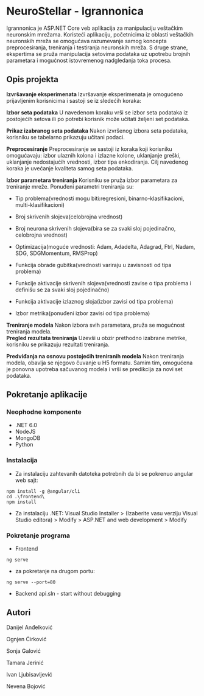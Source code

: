 # NeuroStellar - Igrannonica

Igrannonica je ASP.NET Core veb aplikacija za manipulaciju veštačkim neuronskim mrežama. Koristeći aplikaciju, početnicima iz oblasti veštačkih neuronskih mreža se omogućava razumevanje samog koncepta preprocesiranja, treniranja i testiranja neuronskih mreža. S druge strane, ekspertima se pruža manipulacija setovima podataka uz upotrebu brojnih parametara i mogućnost istovremenog nadgledanja toka procesa.  

## Opis projekta

**Izvršavanje eksperimenata**
 Izvršavanje eksperimenata je omogućeno prijavljenim korisnicima i sastoji se iz sledećih koraka:

**Izbor seta podataka**
 U navedenom koraku vrši se izbor seta podataka iz postojećih setova ili po potrebi korisnik može učitati željeni set podataka.

**Prikaz izabranog seta podataka**
 Nakon izvršenog izbora seta podataka, korisniku se tabelarno prikazuju učitani podaci.

**Preprocesiranje**
 Preprocesiranje se sastoji iz koraka koji korisniku omogućavaju:  izbor ulaznih kolona i izlazne kolone, uklanjanje greški, uklanjanje nedostajućih vrednosti, izbor tipa enkodiranja. Cilj navedenog koraka je uvećanje kvaliteta samog seta podataka. 

**Izbor parametara treniranja**
 Korisniku se pruža izbor parametara za treniranje mreže. Ponuđeni parametri treniranja su:

- Tip problema(vrednosti mogu biti:regresioni, binarno-klasifikacioni, multi-klasifikacioni)

- Broj skrivenih slojeva(celobrojna vrednost)

- Broj neurona skrivenih slojeva(bira se za svaki sloj pojedinačno, celobrojna vrednost)

- Optimizacija(moguće vrednosti: Adam, Adadelta, Adagrad, Ftrl, Nadam, SDG, SDGMomentum, RMSProp)

- Funkcija obrade gubitka(vrednosti variraju u zavisnosti od tipa problema)

- Funkcije aktivacije skrivenih slojeva(vrednosti zavise o tipa problema i definišu se za svaki sloj pojedinačno)

- Funkcija aktivacije izlaznog sloja(izbor zavisi od tipa problema) 
- Izbor metrika(ponuđeni izbor zavisi od tipa problema)


**Treniranje modela**
 Nakon izbora svih parametara, pruža se mogućnost treniranja modela.  
**Pregled rezultata treniranja**
 Uzevši u obzir prethodno izabrane metrike, korisniku se prikazuju rezultati treniranja.

**Predviđanja na osnovu postojećih treniranih modela**
 Nakon treniranja modela, obavlja se njegovo čuvanje u H5 formatu. Samim tim, omogućena je ponovna upotreba sačuvanog modela i vrši se predikcija za novi set podataka.

  


## Pokretanje aplikacije

### Neophodne komponente

* .NET 6.0
* NodeJS
* MongoDB
* Python

### Instalacija

* Za instalaciju zahtevanih datoteka potrebnih da bi se pokrenuo angular web sajt:
```
npm install -g @angular/cli
cd .\frontend\
npm install
```
* Za instalaciju .NET:
Visual Studio Installer > (Izaberite vasu verziju Visual Studio editora) > Modify > ASP.NET and web development > Modify

### Pokretanje programa

* Frontend
```
ng serve
```
 - za pokretanje na drugom portu:
```
ng serve --port=80
```

* Backend
api.sln - start without debugging


## Autori

Danijel Anđelković

Ognjen Ćirković

Sonja Galović

Tamara Jerinić

Ivan Ljubisavljević

Nevena Bojović
